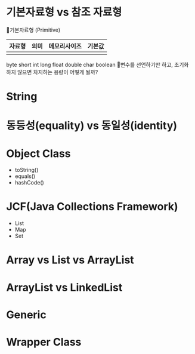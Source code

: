 # 기본자료형 vs 참조 자료형
📌기본자료형 (Primitive)

| 자료형 | 의미  | 메모리사이즈 | 기본값 |
| --- | --- | ------ | --- |
|     |     |        |     |


byte short int long float double char boolean
📌변수를 선언하기만 하고, 초기화 하지 않으면 차지하는 용량이 어떻게 될까?


# String



# 동등성(**equality)** vs 동일성(identity)



# Object Class

- toString()
- equals()
- hashCode()

# JCF(Java Collections Framework)

- List
- Map
- Set

# Array vs List vs ArrayList



# ArrayList vs LinkedList



# Generic



# Wrapper Class